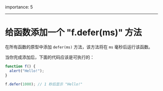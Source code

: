 importance: 5

---

# 给函数添加一个 "f.defer(ms)" 方法

在所有函数的原型中添加 `defer(ms)` 方法，该方法将在 `ms` 毫秒后运行该函数。

当你完成添加后，下面的代码应该是可执行的：

```js
function f() {
  alert("Hello!");
}

f.defer(1000); // 1 秒后显示 "Hello!"
```
